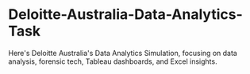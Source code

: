 # Deloitte-Australia-Data-Analytics-Task
Here's Deloitte Australia's Data Analytics Simulation, focusing on data analysis, forensic tech, Tableau dashboards, and Excel insights.
